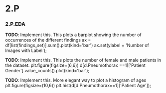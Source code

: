 # 2.P


### 2.P.EDA
**TODO**: Implement this. This plots a barplot showing the number of occurrences of the different findings
ax = df[list(findings_set)].sum().plot(kind='bar')
ax.set(ylabel = 'Number of Images with Label');

**TODO**: Implement this. This plots the number of female and male patients in the dataset.
plt.figure(figsize=(6,6))
d[d.Pneumothorax ==1]['Patient Gender'].value_counts().plot(kind='bar');

**TODO**: Implement this. More elegant way to plot a histogram of ages
plt.figure(figsize=(10,6))
plt.hist(d[d.Pneumothorax==1]['Patient Age']);


